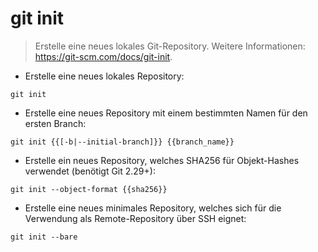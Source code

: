 # git init

> Erstelle eine neues lokales Git-Repository.
> Weitere Informationen: <https://git-scm.com/docs/git-init>.

- Erstelle eine neues lokales Repository:

`git init`

- Erstelle eine neues Repository mit einem bestimmten Namen für den ersten Branch:

`git init {{[-b|--initial-branch]}} {{branch_name}}`

- Erstelle ein neues Repository, welches SHA256 für Objekt-Hashes verwendet (benötigt Git 2.29+):

`git init --object-format {{sha256}}`

- Erstelle eine neues minimales Repository, welches sich für die Verwendung als Remote-Repository über SSH eignet:

`git init --bare`
